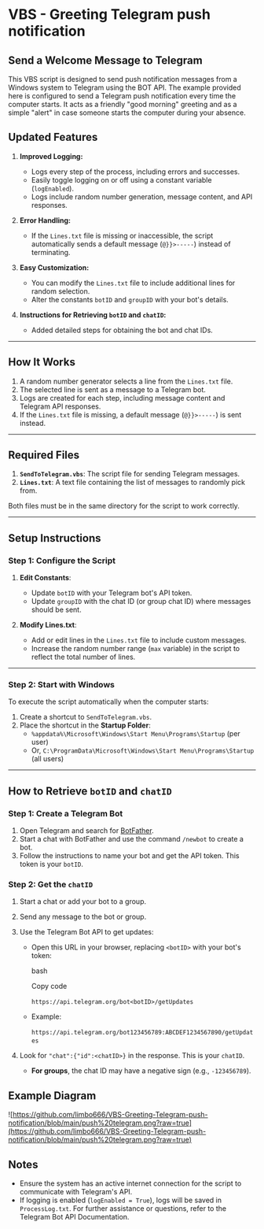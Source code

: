 # VBS - Greeting Telegram push notification
## Send a Welcome Message to Telegram

This VBS script is designed to send push notification messages from a Windows system to Telegram using the BOT API. The example provided here is configured to send a Telegram push notification every time the computer starts. It acts as a friendly "good morning" greeting and as a simple "alert" in case someone starts the computer during your absence.

## Updated Features

1.  **Improved Logging:**
    
    -   Logs every step of the process, including errors and successes.
    -   Easily toggle logging on or off using a constant variable (`logEnabled`).
    -   Logs include random number generation, message content, and API responses.
2.  **Error Handling:**
    
    -   If the `Lines.txt` file is missing or inaccessible, the script automatically sends a default message (`@}}>-----`) instead of terminating.
3.  **Easy Customization:**
    
    -   You can modify the `Lines.txt` file to include additional lines for random selection.
    -   Alter the constants `botID` and `groupID` with your bot's details.
4.  **Instructions for Retrieving `botID` and `chatID`:**
    
    -   Added detailed steps for obtaining the bot and chat IDs.

----------

## How It Works

1.  A random number generator selects a line from the `Lines.txt` file.
2.  The selected line is sent as a message to a Telegram bot.
3.  Logs are created for each step, including message content and Telegram API responses.
4.  If the `Lines.txt` file is missing, a default message (`@}}>-----`) is sent instead.

----------

## Required Files

1.  **`SendToTelegram.vbs`**: The script file for sending Telegram messages.
2.  **`Lines.txt`**: A text file containing the list of messages to randomly pick from.

Both files must be in the same directory for the script to work correctly.

----------

## Setup Instructions

### Step 1: Configure the Script

1.  **Edit Constants**:
    
    -   Update `botID` with your Telegram bot's API token.
    -   Update `groupID` with the chat ID (or group chat ID) where messages should be sent.
2.  **Modify Lines.txt**:
    
    -   Add or edit lines in the `Lines.txt` file to include custom messages.
    -   Increase the random number range (`max` variable) in the script to reflect the total number of lines.

----------

### Step 2: Start with Windows

To execute the script automatically when the computer starts:

1.  Create a shortcut to `SendToTelegram.vbs`.
2.  Place the shortcut in the **Startup Folder**:
    -   `%appdata%\Microsoft\Windows\Start Menu\Programs\Startup` (per user)
    -   Or, `C:\ProgramData\Microsoft\Windows\Start Menu\Programs\Startup` (all users)

----------

## How to Retrieve `botID` and `chatID`

### Step 1: Create a Telegram Bot

1.  Open Telegram and search for [BotFather](https://telegram.me/BotFather).
2.  Start a chat with BotFather and use the command `/newbot` to create a bot.
3.  Follow the instructions to name your bot and get the API token. This token is your `botID`.

### Step 2: Get the `chatID`

1.  Start a chat or add your bot to a group.
2.  Send any message to the bot or group.
3.  Use the Telegram Bot API to get updates:
    -   Open this URL in your browser, replacing `<botID>` with your bot's token:
        
        bash
        
        Copy code
        
        `https://api.telegram.org/bot<botID>/getUpdates` 
        
    -   Example:
        
             
        `https://api.telegram.org/bot123456789:ABCDEF1234567890/getUpdates` 
        
4.  Look for `"chat":{"id":<chatID>}` in the response. This is your `chatID`.
    -   **For groups**, the chat ID may have a negative sign (e.g., `-123456789`).
 
## Example Diagram
![https://github.com/limbo666/VBS-Greeting-Telegram-push-notification/blob/main/push%20telegram.png?raw=true](https://github.com/limbo666/VBS-Greeting-Telegram-push-notification/blob/main/push%20telegram.png?raw=true)

## Notes
* Ensure the system has an active internet connection for the script to communicate with Telegram's API.
* If logging is enabled (`logEnabled = True`), logs will be saved in `ProcessLog.txt`.
For further assistance or questions, refer to the Telegram Bot API Documentation.
